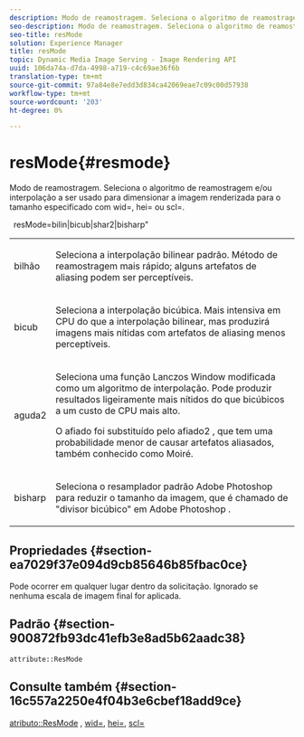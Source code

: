 ```yaml
---
description: Modo de reamostragem. Seleciona o algoritmo de reamostragem e/ou interpolação a ser usado para dimensionar a imagem renderizada para o tamanho especificado com wid=, hei= ou scl=.
seo-description: Modo de reamostragem. Seleciona o algoritmo de reamostragem e/ou interpolação a ser usado para dimensionar a imagem renderizada para o tamanho especificado com wid=, hei= ou scl=.
seo-title: resMode
solution: Experience Manager
title: resMode
topic: Dynamic Media Image Serving - Image Rendering API
uuid: 106da74a-d7da-4998-a719-c4c69ae36f6b
translation-type: tm+mt
source-git-commit: 97a84e8e7edd3d834ca42069eae7c09c00d57938
workflow-type: tm+mt
source-wordcount: '203'
ht-degree: 0%

---
```



# resMode{#resmode}

Modo de reamostragem. Seleciona o algoritmo de reamostragem e/ou interpolação a ser usado para dimensionar a imagem renderizada para o tamanho especificado com wid=, hei= ou scl=.

` `resMode=bilin|bicub|shar2|bisharp&quot;

<table id="table_AF954C101B30473FAFE9930C7B694305"> 
 <tbody> 
  <tr> 
   <td colname="col1"> <p> <span class="+ topic/ph pr-d/codeph codeph"> bilhão  </span> </p> </td> 
   <td colname="col2"> <p>Seleciona a interpolação bilinear padrão. Método de reamostragem mais rápido; alguns artefatos de aliasing podem ser perceptíveis. </p> </td> 
  </tr> 
  <tr> 
   <td colname="col1"> <p> <span class="+ topic/ph pr-d/codeph codeph"> bicub  </span> </p> </td> 
   <td colname="col2"> <p>Seleciona a interpolação bicúbica. Mais intensiva em CPU do que a interpolação bilinear, mas produzirá imagens mais nítidas com artefatos de aliasing menos perceptíveis. </p> </td> 
  </tr> 
  <tr> 
   <td colname="col1"> <p> <span class="+ topic/ph pr-d/codeph codeph"> aguda2  </span> </p> </td> 
   <td colname="col2"> <p>Seleciona uma função Lanczos Window modificada como um algoritmo de interpolação. Pode produzir resultados ligeiramente mais nítidos do que bicúbicos a um custo de CPU mais alto. </p> <p> <span class="codeph"> O afiado  </span> foi substituído pelo  <span class="codeph"> afiado2  </span>, que tem uma probabilidade menor de causar artefatos aliasados, também conhecido como Moiré. </p> </td> 
  </tr> 
  <tr> 
   <td colname="col1"> <p> <span class="codeph"> bisharp  </span> </p> </td> 
   <td colname="col2"> <p>Seleciona o resamplador padrão <span class="keyword"> Adobe Photoshop </span> para reduzir o tamanho da imagem, que é chamado de "divisor bicúbico" em <span class="keyword"> Adobe Photoshop </span>. </p> </td> 
  </tr> 
 </tbody> 
</table>

## Propriedades {#section-ea7029f37e094d9cb85646b85fbac0ce}

Pode ocorrer em qualquer lugar dentro da solicitação. Ignorado se nenhuma escala de imagem final for aplicada.

## Padrão {#section-900872fb93dc41efb3e8ad5b62aadc38}

`attribute::ResMode`

## Consulte também {#section-16c557a2250e4f04b3e6cbef18add9ce}

[atributo::ResMode](../../../../../ir-api/material-cat/image-rendering-api-ref/c-ir-material-catalog/c-ir-attributes-reference/r-ir-cat-resmode.md#reference-fdca7eb6d5104fdeae9d6ac42251db82) ,  [wid=](../../../../../ir-api/http-protocol/image-rendering-api-ref/c-ir-http-protocol-ref/c-ir-http-protocol-command-reference/r-ir-wid.md#reference-b7e691b0624941168c94b2749ae233ec),  [hei=](../../../../../ir-api/http-protocol/image-rendering-api-ref/c-ir-http-protocol-ref/c-ir-http-protocol-command-reference/r-ir-hei.md#reference-1c08f60365a94417a39867c09cac5478),  [scl=](../../../../../ir-api/http-protocol/image-rendering-api-ref/c-ir-http-protocol-ref/c-ir-http-protocol-command-reference/r-ir-scl.md#reference-b14b51a6cbe34f0bba42880540592f29)

